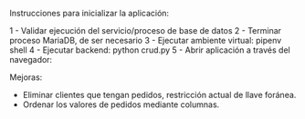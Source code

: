 Instrucciones para inicializar la aplicación:

1 - Validar ejecución del servicio/proceso de base de datos
2 - Terminar proceso MariaDB, de ser necesario
3 - Ejecutar ambiente virtual:
    pipenv shell
4 - Ejecutar backend:
    python crud.py
5 - Abrir aplicación a través del navegador:

Mejoras:

- Eliminar clientes que tengan pedidos, restricción actual de llave foránea.
- Ordenar los valores de pedidos mediante columnas.



